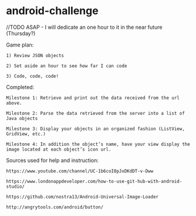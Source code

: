 # android-challenge

//TODO ASAP - I will dedicate an one hour to it in the near future (Thursday?)

Game plan:

    1) Review JSON objects

    2) Set aside an hour to see how far I can code

    3) Code, code, code!

Completed:

    Milestone 1: Retrieve and print out the data received from the url above.

    Milestone 2: Parse the data retrieved from the server into a list of Java objects

    Milestone 3: Display your objects in an organized fashion (ListView, GridView, etc.)

    Milestone 4: In addition the object’s name, have your view display the image located at each object’s icon url.

Sources used for help and instruction:

    https://www.youtube.com/channel/UC-1b6coI0pJxDKdDT-v-Dww

    https://www.londonappdeveloper.com/how-to-use-git-hub-with-android-studio/
    
    https://github.com/nostra13/Android-Universal-Image-Loader
    
    http://angrytools.com/android/button/
